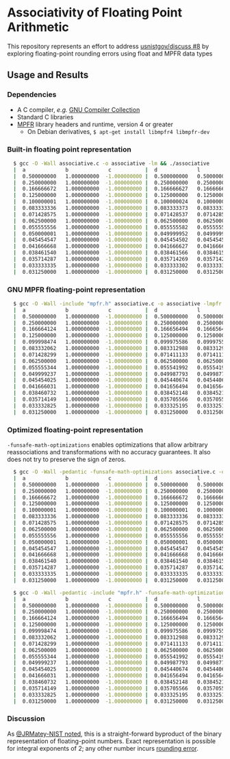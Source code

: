 # Associativity of Floating Point Arithmetic
This repository represents an effort to address [usnistgov/discuss #8][_git]
by exploring floating-point rounding errors using float and MPFR data types

## Usage and Results

### Dependencies
- A C compiler, *e.g.* [GNU Compiler Collection][_gcc]
- Standard C libraries
- [MPFR][_gnu] library headers and runtime, version 4 or greater
  - On Debian derivatives, `$ apt-get install libmpfr4 libmpfr-dev`

### Built-in floating point representation
```bash
  $ gcc -O -Wall associative.c -o associative -lm && ./associative
  |  a             b             c           |  d             l             r           | equal |
  |  0.500000000   1.000000000  -1.000000000 |  0.500000000   0.500000000   0.500000000 | 1     |
  |  0.250000000   1.000000000  -1.000000000 |  0.250000000   0.250000000   0.250000000 | 1     |
  |  0.166666672   1.000000000  -1.000000000 |  0.166666627   0.166666627   0.166666672 | 0     |
  |  0.125000000   1.000000000  -1.000000000 |  0.125000000   0.125000000   0.125000000 | 1     |
  |  0.100000001   1.000000000  -1.000000000 |  0.100000024   0.100000024   0.100000001 | 0     |
  |  0.083333336   1.000000000  -1.000000000 |  0.083333373   0.083333373   0.083333336 | 0     |
  |  0.071428575   1.000000000  -1.000000000 |  0.071428537   0.071428537   0.071428575 | 0     |
  |  0.062500000   1.000000000  -1.000000000 |  0.062500000   0.062500000   0.062500000 | 1     |
  |  0.055555556   1.000000000  -1.000000000 |  0.055555582   0.055555582   0.055555556 | 0     |
  |  0.050000001   1.000000000  -1.000000000 |  0.049999952   0.049999952   0.050000001 | 0     |
  |  0.045454547   1.000000000  -1.000000000 |  0.045454502   0.045454502   0.045454547 | 0     |
  |  0.041666668   1.000000000  -1.000000000 |  0.041666627   0.041666627   0.041666668 | 0     |
  |  0.038461540   1.000000000  -1.000000000 |  0.038461566   0.038461566   0.038461540 | 0     |
  |  0.035714287   1.000000000  -1.000000000 |  0.035714269   0.035714269   0.035714287 | 0     |
  |  0.033333335   1.000000000  -1.000000000 |  0.033333302   0.033333302   0.033333335 | 0     |
  |  0.031250000   1.000000000  -1.000000000 |  0.031250000   0.031250000   0.031250000 | 1     |
```

### GNU MPFR floating-point representation
```bash
  $ gcc -O -Wall -include "mpfr.h" associative.c -o associative -lmpfr && ./associative
  |  a             b             c           |  d             l             r           | equal |
  |  0.500000000   1.000000000  -1.000000000 |  0.500000000   0.500000000   0.500000000 | 1     |
  |  0.250000000   1.000000000  -1.000000000 |  0.250000000   0.250000000   0.250000000 | 1     |
  |  0.166664124   1.000000000  -1.000000000 |  0.166656494   0.166656494   0.166664124 | 0     |
  |  0.125000000   1.000000000  -1.000000000 |  0.125000000   0.125000000   0.125000000 | 1     |
  |  0.099998474   1.000000000  -1.000000000 |  0.099975586   0.099975586   0.099998474 | 0     |
  |  0.083332062   1.000000000  -1.000000000 |  0.083312988   0.083312988   0.083332062 | 0     |
  |  0.071428299   1.000000000  -1.000000000 |  0.071411133   0.071411133   0.071428299 | 0     |
  |  0.062500000   1.000000000  -1.000000000 |  0.062500000   0.062500000   0.062500000 | 1     |
  |  0.055555344   1.000000000  -1.000000000 |  0.055541992   0.055541992   0.055555344 | 0     |
  |  0.049999237   1.000000000  -1.000000000 |  0.049987793   0.049987793   0.049999237 | 0     |
  |  0.045454025   1.000000000  -1.000000000 |  0.045440674   0.045440674   0.045454025 | 0     |
  |  0.041666031   1.000000000  -1.000000000 |  0.041656494   0.041656494   0.041666031 | 0     |
  |  0.038460732   1.000000000  -1.000000000 |  0.038452148   0.038452148   0.038460732 | 0     |
  |  0.035714149   1.000000000  -1.000000000 |  0.035705566   0.035705566   0.035714149 | 0     |
  |  0.033332825   1.000000000  -1.000000000 |  0.033325195   0.033325195   0.033332825 | 0     |
  |  0.031250000   1.000000000  -1.000000000 |  0.031250000   0.031250000   0.031250000 | 1     |
```

### Optimized floating-point representation
`-funsafe-math-optimizations` enables optimizations that allow arbitrary reassociations and
transformations with no accuracy guarantees. It also does not try to preserve the sign of zeros.
```bash
  $ gcc -O -Wall -pedantic -funsafe-math-optimizations associative.c -o associative -lm && ./associative
  |  a             b             c           |  d             l             r           | equal |
  |  0.500000000   1.000000000  -1.000000000 |  0.500000000   0.500000000   0.500000000 | 1     |
  |  0.250000000   1.000000000  -1.000000000 |  0.250000000   0.250000000   0.250000000 | 1     |
  |  0.166666672   1.000000000  -1.000000000 |  0.166666672   0.166666672   0.166666672 | 1     |
  |  0.125000000   1.000000000  -1.000000000 |  0.125000000   0.125000000   0.125000000 | 1     |
  |  0.100000001   1.000000000  -1.000000000 |  0.100000001   0.100000001   0.100000001 | 1     |
  |  0.083333336   1.000000000  -1.000000000 |  0.083333336   0.083333336   0.083333336 | 1     |
  |  0.071428575   1.000000000  -1.000000000 |  0.071428575   0.071428575   0.071428575 | 1     |
  |  0.062500000   1.000000000  -1.000000000 |  0.062500000   0.062500000   0.062500000 | 1     |
  |  0.055555556   1.000000000  -1.000000000 |  0.055555556   0.055555556   0.055555556 | 1     |
  |  0.050000001   1.000000000  -1.000000000 |  0.050000001   0.050000001   0.050000001 | 1     |
  |  0.045454547   1.000000000  -1.000000000 |  0.045454547   0.045454547   0.045454547 | 1     |
  |  0.041666668   1.000000000  -1.000000000 |  0.041666668   0.041666668   0.041666668 | 1     |
  |  0.038461540   1.000000000  -1.000000000 |  0.038461540   0.038461540   0.038461540 | 1     |
  |  0.035714287   1.000000000  -1.000000000 |  0.035714287   0.035714287   0.035714287 | 1     |
  |  0.033333335   1.000000000  -1.000000000 |  0.033333335   0.033333335   0.033333335 | 1     |
  |  0.031250000   1.000000000  -1.000000000 |  0.031250000   0.031250000   0.031250000 | 1     |
```

```bash
  $ gcc -O -Wall -pedantic -include "mpfr.h" -funsafe-math-optimizations associative.c -o associative -lmpfr && ./associative
  |  a             b             c           |  d             l             r           | equal |
  |  0.500000000   1.000000000  -1.000000000 |  0.500000000   0.500000000   0.500000000 | 1     |
  |  0.250000000   1.000000000  -1.000000000 |  0.250000000   0.250000000   0.250000000 | 1     |
  |  0.166664124   1.000000000  -1.000000000 |  0.166656494   0.166656494   0.166664124 | 0     |
  |  0.125000000   1.000000000  -1.000000000 |  0.125000000   0.125000000   0.125000000 | 1     |
  |  0.099998474   1.000000000  -1.000000000 |  0.099975586   0.099975586   0.099998474 | 0     |
  |  0.083332062   1.000000000  -1.000000000 |  0.083312988   0.083312988   0.083332062 | 0     |
  |  0.071428299   1.000000000  -1.000000000 |  0.071411133   0.071411133   0.071428299 | 0     |
  |  0.062500000   1.000000000  -1.000000000 |  0.062500000   0.062500000   0.062500000 | 1     |
  |  0.055555344   1.000000000  -1.000000000 |  0.055541992   0.055541992   0.055555344 | 0     |
  |  0.049999237   1.000000000  -1.000000000 |  0.049987793   0.049987793   0.049999237 | 0     |
  |  0.045454025   1.000000000  -1.000000000 |  0.045440674   0.045440674   0.045454025 | 0     |
  |  0.041666031   1.000000000  -1.000000000 |  0.041656494   0.041656494   0.041666031 | 0     |
  |  0.038460732   1.000000000  -1.000000000 |  0.038452148   0.038452148   0.038460732 | 0     |
  |  0.035714149   1.000000000  -1.000000000 |  0.035705566   0.035705566   0.035714149 | 0     |
  |  0.033332825   1.000000000  -1.000000000 |  0.033325195   0.033325195   0.033332825 | 0     |
  |  0.031250000   1.000000000  -1.000000000 |  0.031250000   0.031250000   0.031250000 | 1     |
```

### Discussion
As [@JRMatey-NIST noted][_jmt], this is a straight-forward byproduct of the binary
representation of floating-point numbers. Exact representation is possible for integral
exponents of 2; any other number incurs [rounding error][_rnd].

<!--References-->
[_gcc]: https://gcc.gnu.org/
[_git]: https://github.com/usnistgov/discuss/issues/8
[_gnu]: http://www.mpfr.org/
[_jmt]: https://github.com/usnistgov/discuss/issues/8#issuecomment-392554151
[_rnd]: https://docs.oracle.com/cd/E19957-01/806-3568/ncg_goldberg.html#680
